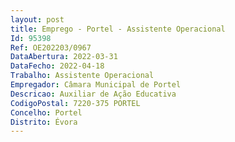 ```yaml
--- 
layout: post
title: Emprego - Portel - Assistente Operacional
Id: 95398
Ref: OE202203/0967
DataAbertura: 2022-03-31
DataFecho: 2022-04-18
Trabalho: Assistente Operacional
Empregador: Câmara Municipal de Portel
Descricao: Auxiliar de Ação Educativa
CodigoPostal: 7220-375 PORTEL
Concelho: Portel
Distrito: Évora
--- 
```

